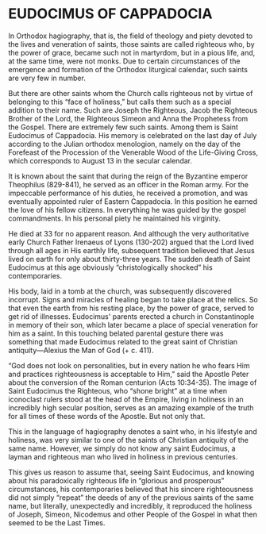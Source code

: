 # EUDOCIMUS OF CAPPADOCIA

In Orthodox hagiography, that is, the field of theology and piety devoted to the lives and veneration of saints, those saints are called righteous who, by the power of grace, became such not in martyrdom, but in a pious life, and, at the same time, were not monks. Due to certain circumstances of the emergence and formation of the Orthodox liturgical calendar, such saints are very few in number.

But there are other saints whom the Church calls righteous not by virtue of belonging to this “face of holiness,” but calls them such as a special addition to their name. Such are Joseph the Righteous, Jacob the Righteous Brother of the Lord, the Righteous Simeon and Anna the Prophetess from the Gospel. There are extremely few such saints. Among them is Saint Eudocimus of Cappadocia. His memory is celebrated on the last day of July according to the Julian orthodox menologion, namely on the day of the Forefeast of the Procession of the Venerable Wood of the Life-Giving Cross, which corresponds to August 13 in the secular calendar.

It is known about the saint that during the reign of the Byzantine emperor Theophilus (829-841), he served as an officer in the Roman army. For the impeccable performance of his duties, he received a promotion, and was eventually appointed ruler of Eastern Cappadocia. In this position he earned the love of his fellow citizens. In everything he was guided by the gospel commandments. In his personal piety he maintained his virginity.

He died at 33 for no apparent reason. And although the very authoritative early Church Father Irenaeus of Lyons (130-202) argued that the Lord lived through all ages in His earthly life, subsequent tradition believed that Jesus lived on earth for only about thirty-three years. The sudden death of Saint Eudoсimus at this age obviously “christologically shocked” his contemporaries.

His body, laid in a tomb at the church, was subsequently discovered incorrupt. Signs and miracles of healing began to take place at the relics. So that even the earth from his resting place, by the power of grace, served to get rid of illnesses. Eudocimus' parents erected a church in Constantinople in memory of their son, which later became a place of special veneration for him as a saint. In this touching belated parental gesture there was something that made Eudocimus related to the great saint of Christian antiquity—Alexius the Man of God (+ c. 411).

“God does not look on personalities, but in every nation he who fears Him and practices righteousness is acceptable to Him,” said the Apostle Peter about the conversion of the Roman centurion (Acts 10:34-35). The image of Saint Eudocimus the Righteous, who “shone bright” at a time when iconoclast rulers stood at the head of the Empire, living in holiness in an incredibly high secular position, serves as an amazing example of the truth for all times of these words of the Apostle. But not only that.

This in the language of hagiography denotes a saint who, in his lifestyle and holiness, was very similar to one of the saints of Christian antiquity of the same name. However, we simply do not know any saint Eudocimus, a layman and righteous man who lived in holiness in previous centuries.

This gives us reason to assume that, seeing Saint Eudocimus, and knowing about his paradoxically righteous life in “glorious and prosperous” circumstances, his contemporaries believed that his sincere righteousness did not simply “repeat” the deeds of any of the previous saints of the same name, but literally, unexpectedly and incredibly, it reproduced the holiness of Joseph, Simeon, Nicodemus and other People of the Gospel in what then seemed to be the Last Times.
